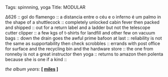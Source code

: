 Tags: spinnning, yoga
Title: MODULAR
  
∆626 :: gol do flamengo :: a distancia entre o céu e o inferno é um palmo in the shape of a shuttlecock :: completely unlocked cabin fever then packed and shipped :: out for a return label and a ladder but not the telescope cutter clipper :: a few kgs of t-shirts for landfill and other few on vacuum bags :: down the drain goes the awful prime bafoon at last :: reliability is not the same as supportability then check scrobbles :: errands with post office for surface and the recycling bin and the hardware store :: the one from ronneby is not a great instructor then yoga :: returns to amazon then polenta because she is one if a kind :: 
  
_the album years:_ **[ [miles](https://rateyourmusic.com/release/album/miles-davis/get-up-with-it/) ]**  
